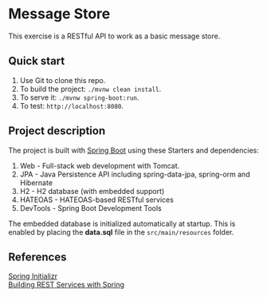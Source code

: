 # Message Store

This exercise is a RESTful API to work as a basic message store.



## Quick start

1. Use Git to clone this repo.
1. To build the project: `./mvnw clean install`.
1. To serve it: `./mvnw spring-boot:run`.
1. To test: `http://localhost:8080`.



## Project description

The project is built with [Spring Boot](http://spring.io/projects/spring-boot) 
using these Starters and dependencies:

1. Web - Full-stack web development with Tomcat.
1. JPA - Java Persistence API including spring-data-jpa, spring-orm and Hibernate
1. H2 - H2 database (with embedded support)
1. HATEOAS - HATEOAS-based RESTful services
1. DevTools - Spring Boot Development Tools

The embedded database is initialized automatically at startup. This is
enabled by placing the **data.sql** file in the `src/main/resources` folder.



## References

[Spring Initializr](https://start.spring.io/)  
[Building REST Services with Spring](https://spring.io/guides/tutorials/rest/)  

